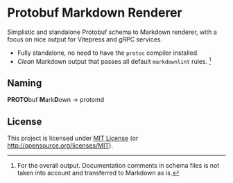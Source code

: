 # Protobuf Markdown Renderer

Simplistic and standalone Protobuf schema to Markdown renderer, with a focus on nice output for Vitepress and gRPC services.

- Fully standalone, no need to have the `protoc` compiler installed.
- _Clean_ Markdown output that passes all default `markdownlint` rules. [^1]

[^1]: For the overall output. Documentation comments in schema files is not taken into account and transferred to Markdown as is.

## Naming

**PROTO**buf **M**ark**D**own → protomd

## License

This project is licensed under [MIT License](LICENSE.md) (or <http://opensource.org/licenses/MIT>).
